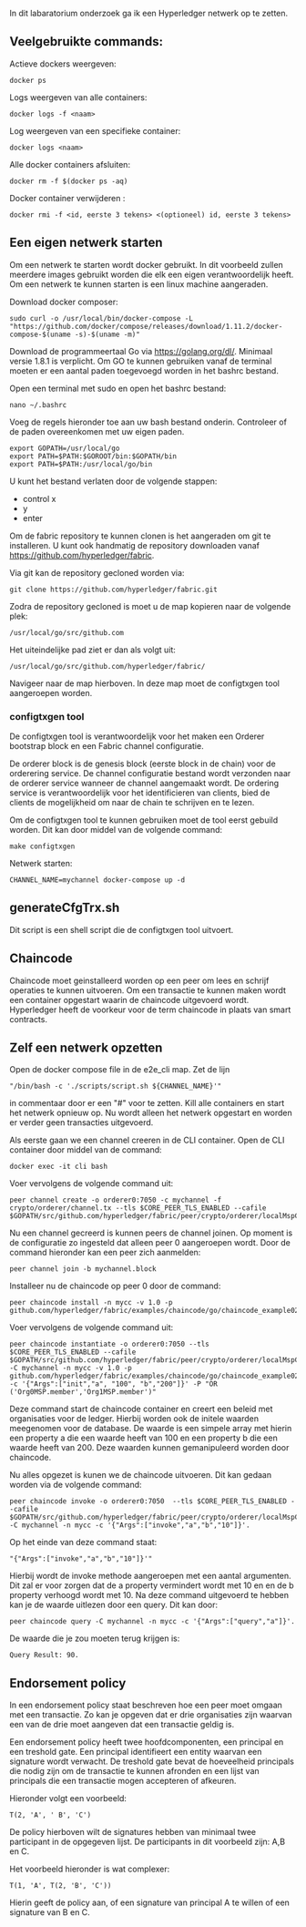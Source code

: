 In dit labaratorium onderzoek ga ik een Hyperledger netwerk op te zetten.

## Veelgebruikte commands: ##

Actieve dockers weergeven:
```
docker ps
```

Logs weergeven van alle containers:
```
docker logs -f <naam>
```

Log weergeven van een specifieke container:
```
docker logs <naam>
```

Alle docker containers afsluiten:
```
docker rm -f $(docker ps -aq)
```

Docker container verwijderen :
```
docker rmi -f <id, eerste 3 tekens> <(optioneel) id, eerste 3 tekens>
```

## Een eigen netwerk starten ##
Om een netwerk te starten wordt docker gebruikt. In dit voorbeeld zullen meerdere images gebruikt worden die elk een eigen verantwoordelijk heeft. Om een netwerk te kunnen starten is een linux machine aangeraden.

Download docker composer:

```
sudo curl -o /usr/local/bin/docker-compose -L "https://github.com/docker/compose/releases/download/1.11.2/docker-compose-$(uname -s)-$(uname -m)"
```

Download de programmeertaal Go via https://golang.org/dl/. Minimaal versie 1.8.1 is verplicht.
Om GO te kunnen gebruiken vanaf de terminal moeten er een aantal paden toegevoegd worden in het bashrc bestand. 

Open een terminal met sudo en open het bashrc bestand:
```
nano ~/.bashrc
```

Voeg de regels hieronder toe aan uw bash bestand onderin. Controleer of de paden overeenkomen met uw eigen paden.
```
export GOPATH=/usr/local/go
export PATH=$PATH:$GOROOT/bin:$GOPATH/bin
export PATH=$PATH:/usr/local/go/bin
```

U kunt het bestand verlaten door de volgende stappen:

- control x
- y
- enter

Om de fabric repository te kunnen clonen is het aangeraden om git te installeren. U kunt ook handmatig de repository downloaden vanaf https://github.com/hyperledger/fabric.

Via git kan de repository gecloned worden via:

```
git clone https://github.com/hyperledger/fabric.git
```

Zodra de repository gecloned is moet u de map kopieren naar de volgende plek:
```
/usr/local/go/src/github.com
```

Het uiteindelijke pad ziet er dan als volgt uit:

```
/usr/local/go/src/github.com/hyperledger/fabric/
```

Navigeer naar de map hierboven. In deze map moet de configtxgen tool aangeroepen worden.

### configtxgen tool ###
De configtxgen tool is verantwoordelijk voor het maken een Orderer bootstrap block en een Fabric channel configuratie.

De orderer block is de genesis block (eerste block in de chain) voor de orderering service. De channel configuratie bestand wordt verzonden naar de orderer service wanneer de channel aangemaakt wordt. De ordering service is verantwoordelijk voor het identificieren van clients, bied de clients de mogelijkheid om naar de chain te schrijven en te lezen.

Om de configtxgen tool te kunnen gebruiken moet de tool eerst gebuild worden. Dit kan door middel van de volgende command:
```
make configtxgen
```

Netwerk starten:
```
CHANNEL_NAME=mychannel docker-compose up -d 
```

## generateCfgTrx.sh ##
Dit script is een shell script die de configtxgen tool uitvoert. 

## Chaincode ##
Chaincode moet geinstalleerd worden op een peer om lees en schrijf operaties te kunnen uitvoeren. Om een transactie te kunnen maken wordt een container opgestart waarin de chaincode uitgevoerd wordt.
Hyperledger heeft de voorkeur voor de term chaincode in plaats van smart contracts.  

## Zelf een netwerk opzetten ##
Open de docker compose file in de e2e_cli map. Zet de lijn 
```
"/bin/bash -c './scripts/script.sh ${CHANNEL_NAME}'"
```
in commentaar door er een "#" voor te zetten. Kill alle containers en start het netwerk opnieuw op.
Nu wordt alleen het netwerk opgestart en worden er verder geen transacties uitgevoerd.

Als eerste gaan we een channel creeren in de CLI container. Open de CLI container door middel van de command: 
```
docker exec -it cli bash
```
Voer vervolgens de volgende command uit: 
```
peer channel create -o orderer0:7050 -c mychannel -f crypto/orderer/channel.tx --tls $CORE_PEER_TLS_ENABLED --cafile $GOPATH/src/github.com/hyperledger/fabric/peer/crypto/orderer/localMspConfig/cacerts/ordererOrg0.pem
```
Nu een channel gecreerd is kunnen peers de channel joinen. Op moment is de configuratie zo ingesteld dat alleen peer 0 aangeroepen wordt. Door de command hieronder kan een peer zich aanmelden: 
```
peer channel join -b mychannel.block
```
Installeer nu de chaincode op peer 0 door de command:

```
peer chaincode install -n mycc -v 1.0 -p github.com/hyperledger/fabric/examples/chaincode/go/chaincode_example02
```
Voer vervolgens de volgende command uit:
```
peer chaincode instantiate -o orderer0:7050 --tls $CORE_PEER_TLS_ENABLED --cafile $GOPATH/src/github.com/hyperledger/fabric/peer/crypto/orderer/localMspConfig/cacerts/ordererOrg0.pem -C mychannel -n mycc -v 1.0 -p github.com/hyperledger/fabric/examples/chaincode/go/chaincode_example02 -c '{"Args":["init","a", "100", "b","200"]}' -P "OR ('Org0MSP.member','Org1MSP.member')"
```
Deze command start de chaincode container en creert een beleid met organisaties voor de ledger. Hierbij worden ook de initele waarden meegenomen voor de database. De waarde is een simpele array met hierin een property a die een waarde heeft van 100 en een property b die een waarde heeft van 200. Deze waarden kunnen gemanipuleerd worden door chaincode.

Nu alles opgezet is kunen we de chaincode uitvoeren. Dit kan gedaan worden via de volgende command:
```
peer chaincode invoke -o orderer0:7050  --tls $CORE_PEER_TLS_ENABLED --cafile $GOPATH/src/github.com/hyperledger/fabric/peer/crypto/orderer/localMspConfig/cacerts/ordererOrg0.pem  -C mychannel -n mycc -c '{"Args":["invoke","a","b","10"]}'.
```
Op het einde van deze command staat:
```
"{"Args":["invoke","a","b","10"]}'"
```
Hierbij wordt de invoke methode aangeroepen met een aantal argumenten. Dit zal er voor zorgen dat de a property vermindert wordt met 10 en en de b property verhoogd wordt met 10. Na deze command uitgevoerd te hebben kan je de waarde uitlezen door een query. Dit kan door:
```
peer chaincode query -C mychannel -n mycc -c '{"Args":["query","a"]}'.
```
De waarde die je zou moeten terug krijgen is: 
```
Query Result: 90.
```

## Endorsement policy ##
In een endorsement policy staat beschreven hoe een peer moet omgaan met een transactie. Zo kan je opgeven dat er drie organisaties zijn waarvan een van de drie moet aangeven dat een transactie geldig is.

Een endorsement policy heeft twee hoofdcomponenten, een principal en een treshold gate.
Een principal identifieert een entity waarvan een signature wordt verwacht. De treshold gate bevat de hoeveelheid principals die nodig zijn om de transactie te kunnen afronden en een lijst van principals die een transactie mogen accepteren of afkeuren.

Hieronder volgt een voorbeeld:

```
T(2, 'A', ' B', 'C')
``` 

De policy hierboven wilt de signatures hebben van minimaal twee participant in de opgegeven lijst. De participants in dit voorbeeld zijn: A,B en C.

Het voorbeeld hieronder is wat complexer:


```
T(1, 'A', T(2, 'B', 'C'))
``` 

Hierin geeft de policy aan, of een signature van principal A te willen of een signature van B en C.

